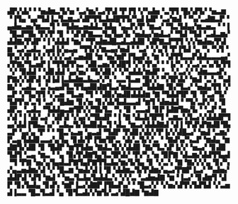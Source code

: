▟▛▞▟▞▝▝▅▟▆▃▜▞▅▝▃▞▆▞▃▞▛▟▝▛▐▜▝▞▚▟▅▝▃▜▜▝█▞▟▜▞▝▅▃▆▝▐▜▄▝▄▞▜▟▐▃▜▃▆▃▞▟▛▜▜▃▙▟█▜▜▞▚▟▐▟▛▝▃▞▆▟▝▝▚▞▃▟▇▃▛▝▄▟▅▃▅▞▆▃▃▜▝▝▜▟▅▃▅▟▟▃▜▟▄▝▄▃▛▞▛▝▆▃▞▝▜▃▜▟▄▞▆▃▅▃▝▝▐▝█▃▛▜▙▝▛▞▛▝▊▝▝▟▚▛▇▃▃▜▄▜▄▞▙▝▅▟▄▞▅▟▃▞▝▜▟▝▜▟▝▃▟▃▆▞▟▟▇▞▛▟▛▝▐▝▟▟▟▝▆▞▝▜▚▟▆▟█▃▟▃▟▟▉▝▟▛▇▃▛▜▜▝▞▞▆▟▅▞▛▟▆▝▃▞▃▟▃▝▄▟▐▞▄▃▄▝▜▜▞▞▆▃▄▞▅▟▝▝▃▞▝▞▄▜▝▛▐▜▟▝▄▝▚▝▚▜▝▜▚▞▞▛▐▞▞▝▞▞▞▃▞▃▅▟▉▝▆▝▅▞▆▛▐▜▄▟▚▝▆▝▝▟▜▜▃▃▛▟▟▃▃▃▄▞▞▛▇▞▜▃▅▛▐▝▜▜▟▜▚▃▝▟▊▃▅▞▛▟█▜▝▞▚▜▚▞▝▝▐▞▚▝▞▃▞▃▚▞▙▜▜▝▞▝▉▟▟▝▝▟▊▟▟▝▄▞▅▞▝▜▞▟▊▞▝▞▚▟▟▞▆▟▛▝▃▝▞▃▞▞▝▟▆▃▃▟▚▛▇▞▞▟▛▟▝▟▐▟▐▃▙▟▆▃▙▃▞▞▚▝▃▃▜▃▅▝█▞▞▝▚▜▛▟▞▝▆▟▝▃▚▝▚▟▇▞▝▃▟▃▝▃▚▃▄▟▜▃▜▜▄▟▉▟▇▜▃▞▆▟▃▃▞▜▟▟▇▝▉▞▜▃▞▝▅▟▄▜▜▝▞▃▛▝▞▜▄▜▜▝▞▃▅▝▜▃▅▝▜▝▝▟▉▞▅▟▉▟▟▟▆▝▇▝▜▟▟▜▛▝▊▝▛▃▞▜▞▜▟▜▚▞▃▜▝▃▞▝█▟▆▝▊▞▅▝▊▞▟▞▙▟▃▃▟▝▆▜▝▟▅▟▟▝▝▜▞▃▛▞▚▝▊▟▛▃▝▃▟▃▝▜▟▟▄▃▆▜▛▞▞▜▙▜▃▝▚▝▉▝▃▃▟▝▊▛▐▟▇▜▅▞▙▝▝▃▛▝▅▞▟▝▐▝▟▞▃▞▝▟▛▟▝▞▄▞▞▜▙▟▛▝▐▝▇▝▟▃▙▜▛▜▝▃▆▃▚▜▃▞▞▟▟▟▛▜▄▞▟▟▐▜▙▃▚▞▝▃▙▃▜▞▙▟▉▟▃▜▝▟▃▝▆▃▞▟▟▟▇▟▝▟▐▝▛▟▚▛▇▟▊▜▙▃▛▝▄▞▄▝▛▝▝▝█▃▚▃▅▝▄▃▟▝▜▟▛▝▛▟▊▞▟▞▞▛▐▞▞▟█▃▞▝▅▟▝▃▆▞▛▃▄▜▟▟▊▃▃▞▄▜▄▝▊▟▞▛▐▜▅▜▛▃▝▟▞▃▜▞▞▃▝▝▇▟▚▞▚▃▛▝▆▟▄▝▆▟▇▜▞▟▉▝▊▝█▟▛▝▆▜▜▟▅▝▇▟▃▜▞▞▟▟▉▝▇▞▜▃▚▛▐▞▞▝▅▃▞▝▊▟▉▜▟▜▝▃▄▝▆▃▝▝▄▝▉▞▛▟▇▜▄▜▃▜▛▟▞▝▛▞▚▝▅▝▉▛▇▝▟▃▆▞▟▟▜▜▄▟▝▜▝▛▇▝▅▞▄▜▄▟▃▛▇▜▄▛▇▜▜▃▙▞▆▞▙▜▄▝▊▝▞▃▚▝▇▝▇▞▞▞▄▝▊▞▚▞▄▃▅▟▆▞▟▝▞▝█▃▆▝▅▟▞▟▐▝█▝▟▟▆▃▜▞▛▟▆▞▄▃▞▛▇▛▐▃▞▝▚▟▅▞▟▟▛▟▝▟▜▝▆▟▝▝▅▃▜▃▙▞▙▟▟▃▚▝▞▞▃▝▃▟▅▟▇▝▆▝▐▃▞▝▊▟▆▜▝▟▛▝▊▞▙▟▄▝▊▟▚▝▆▛▐▃▞▟▇▛▐▜▙▟▚▞▝▝█▃▞▞▝▞▅▞▟▜▚▜▟▜▟▝▞▃▅▟▐▃▃▝█▃▜▃▟▝▄▝▉▜▃▟▞▞▆▜▞▃▞▟█▟▇▝▆▟▇
